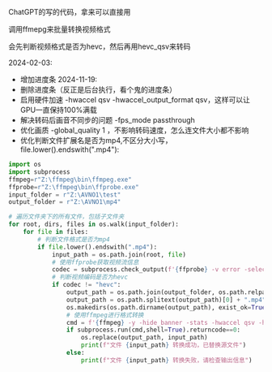 ChatGPT的写的代码，拿来可以直接用

调用ffmepg来批量转换视频格式

会先判断视频格式是否为hevc，然后再用hevc_qsv来转码

2024-02-03: 
- 增加进度条
2024-11-19: 
- 删除进度条（反正是后台执行，看个鬼的进度条）
- 启用硬件加速 -hwaccel qsv -hwaccel_output_format qsv，这样可以让GPU一直保持100%满载
- 解决转码后画音不同步的问题 -fps_mode passthrough
- 优化画质 -global_quality 1 ，不影响转码速度，怎么连文件大小都不影响
- 优化判断文件扩展名是否为mp4,不区分大小写，file.lower().endswith(".mp4"):

```python
import os
import subprocess
ffmpeg=r"Z:\ffmpeg\bin\ffmpeg.exe"
ffprobe=r"Z:\ffmpeg\bin\ffprobe.exe"
input_folder = r"Z:\AVNO1\test"
output_folder = r"Z:\AVNO1\mp4"

# 遍历文件夹下的所有文件，包括子文件夹
for root, dirs, files in os.walk(input_folder):
    for file in files:
        # 判断文件格式是否为mp4
        if file.lower().endswith(".mp4"):
            input_path = os.path.join(root, file)
            # 使用ffprobe获取视频流信息
            codec = subprocess.check_output(f'{ffprobe} -v error -select_streams v:0 -show_entries stream=codec_name -of default=noprint_wrappers=1:nokey=1 "{input_path}"').decode().strip()
            # 判断视频编码是否为hevc
            if codec != "hevc":
                output_path = os.path.join(output_folder, os.path.relpath(input_path, input_folder))
                output_path = os.path.splitext(output_path)[0] + ".mp4"
                os.makedirs(os.path.dirname(output_path), exist_ok=True)
                # 使用ffmpeg进行格式转换
                cmd = f'{ffmpeg} -y -hide_banner -stats -hwaccel qsv -hwaccel_output_format qsv -loglevel info -i "{input_path}" -fps_mode passthrough -c:v hevc_qsv -c:a aac -preset veryslow -global_quality 1 "{output_path}"'
                if subprocess.run(cmd,shell=True).returncode==0:
                    os.replace(output_path, input_path)
                    print(f"文件 {input_path} 转换成功，已替换源文件")
                else:
                    print(f"文件 {input_path} 转换失败，请检查输出信息")
```
